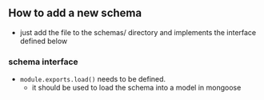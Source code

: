 ## How to add a new schema
- just add the file to the schemas/ directory and implements the interface defined below

### schema interface
- `module.exports.load()` needs to be defined.
  - it should be used to load the schema into a model in mongoose
